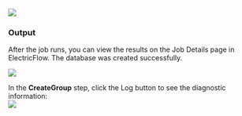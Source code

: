 <br />
<img src="../../plugins/EC-WebLogic/images/CreateGroup/EC-WLSCreateGroupStatus2.png" />

<h3>Output</h3>
<p>After the job runs, you can view the results on the Job Details page in ElectricFlow. The database was created successfully.</p>
<img src="../../plugins/EC-WebLogic/images/CreateGroup/EC-WLSCreateGroupStatus3.png" />
<p>In the <b>CreateGroup</b> step, click the Log button to see the diagnostic information:
<br />
<img src="../../plugins/EC-WebLogic/images/CreateGroup/EC-WLSCreateGroupStatus4.png" />
</p>
